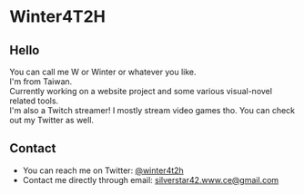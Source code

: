 # Winter4T2H

## Hello
You can call me W or Winter or whatever you like.<br>
I'm from Taiwan.<br>
Currently working on a website project and some various visual-novel related tools.<br>
I'm also a Twitch streamer! I mostly stream video games tho. You can check out my Twitter as well.<br>


## Contact
- You can reach me on Twitter: [@winter4t2h](https://twitter.com/winter4t2h)
- Contact me directly through email: [silverstar42.www.ce@gmail.com](silverstar42.www.ce@gmail.com)
<br><br>
<!---
Winter4T2H/Winter4T2H is a ✨ special ✨ repository because its `README.md` (this file) appears on your GitHub profile.
You can click the Preview link to take a look at your changes.
--->
